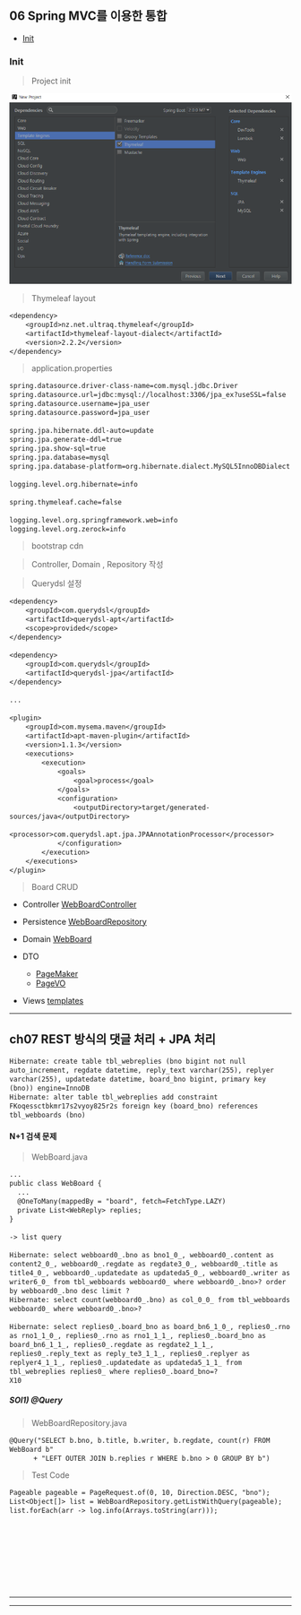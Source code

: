 ## 06 Spring MVC를 이용한 통합

- <a href="#init"> Init </a>


<div id="init"></div>

### Init

> Project init

![initialize](./pics/[ch06-01]init.png)

> Thymeleaf layout

```
<dependency>
    <groupId>nz.net.ultraq.thymeleaf</groupId>
    <artifactId>thymeleaf-layout-dialect</artifactId>
    <version>2.2.2</version>
</dependency>
```

> application.properties

```
spring.datasource.driver-class-name=com.mysql.jdbc.Driver
spring.datasource.url=jdbc:mysql://localhost:3306/jpa_ex?useSSL=false
spring.datasource.username=jpa_user
spring.datasource.password=jpa_user

spring.jpa.hibernate.ddl-auto=update
spring.jpa.generate-ddl=true
spring.jpa.show-sql=true
spring.jpa.database=mysql
spring.jpa.database-platform=org.hibernate.dialect.MySQL5InnoDBDialect

logging.level.org.hibernate=info

spring.thymeleaf.cache=false

logging.level.org.springframework.web=info
logging.level.org.zerock=info
```

> bootstrap cdn

> Controller, Domain , Repository 작성

> Querydsl 설정

```
<dependency>
    <groupId>com.querydsl</groupId>
    <artifactId>querydsl-apt</artifactId>
    <scope>provided</scope>
</dependency>

<dependency>
    <groupId>com.querydsl</groupId>
    <artifactId>querydsl-jpa</artifactId>
</dependency>

...

<plugin>
    <groupId>com.mysema.maven</groupId>
    <artifactId>apt-maven-plugin</artifactId>
    <version>1.1.3</version>
    <executions>
        <execution>
			<goals>
                <goal>process</goal>
            </goals>
            <configuration>
                <outputDirectory>target/generated-sources/java</outputDirectory>
                <processor>com.querydsl.apt.jpa.JPAAnnotationProcessor</processor>
            </configuration>
        </execution>
    </executions>
</plugin>

```

> Board CRUD

- Controller
<a href="https://github.com/zacscoding/spring-boot-example/tree/master/book/start-spring-boot/boot06/src/main/java/org/zerock/controller/WebBoardController.java">WebBoardController</a>


- Persistence
<a href="https://github.com/zacscoding/spring-boot-example/tree/master/book/start-spring-boot/boot06/src/main/java/org/zerock/persistence/WebBoardRepository.java">WebBoardRepository</a>

- Domain
<a href="https://github.com/zacscoding/spring-boot-example/tree/master/book/start-spring-boot/boot06/src/main/java/org/zerock/domain/WebBoard.java">WebBoard</a>

- DTO
  + <a href="https://github.com/zacscoding/spring-boot-example/tree/master/book/start-spring-boot/boot06/src/main/java/org/zerock/vo/PageMaker.java">PageMaker</a>
  + <a href="https://github.com/zacscoding/spring-boot-example/tree/master/book/start-spring-boot/boot06/src/main/java/org/zerock/vo/PageVO.java">PageVO</a>

- Views
<a href="https://github.com/zacscoding/spring-boot-example/tree/master/book/start-spring-boot/src/main/resources/templates">templates</a>


---


## ch07 REST 방식의 댓글 처리 + JPA 처리




```
Hibernate: create table tbl_webreplies (bno bigint not null auto_increment, regdate datetime, reply_text varchar(255), replyer varchar(255), updatedate datetime, board_bno bigint, primary key (bno)) engine=InnoDB
Hibernate: alter table tbl_webreplies add constraint FKoqessctbkmr17s2vyoy825r2s foreign key (board_bno) references tbl_webboards (bno)
```


#### N+1 검색 문제

> WebBoard.java

```
...
public class WebBoard {
  ...
  @OneToMany(mappedBy = "board", fetch=FetchType.LAZY)
  private List<WebReply> replies;
}

-> list query

Hibernate: select webboard0_.bno as bno1_0_, webboard0_.content as content2_0_, webboard0_.regdate as regdate3_0_, webboard0_.title as title4_0_, webboard0_.updatedate as updateda5_0_, webboard0_.writer as writer6_0_ from tbl_webboards webboard0_ where webboard0_.bno>? order by webboard0_.bno desc limit ?
Hibernate: select count(webboard0_.bno) as col_0_0_ from tbl_webboards webboard0_ where webboard0_.bno>?

Hibernate: select replies0_.board_bno as board_bn6_1_0_, replies0_.rno as rno1_1_0_, replies0_.rno as rno1_1_1_, replies0_.board_bno as board_bn6_1_1_, replies0_.regdate as regdate2_1_1_, replies0_.reply_text as reply_te3_1_1_, replies0_.replyer as replyer4_1_1_, replies0_.updatedate as updateda5_1_1_ from tbl_webreplies replies0_ where replies0_.board_bno=?
X10
```

##### SOl1) @Query

> WebBoardRepository.java

```
@Query("SELECT b.bno, b.title, b.writer, b.regdate, count(r) FROM WebBoard b"
      + "LEFT OUTER JOIN b.replies r WHERE b.bno > 0 GROUP BY b")
```

> Test Code

```
Pageable pageable = PageRequest.of(0, 10, Direction.DESC, "bno");
List<Object[]> list = WebBoardRepository.getListWithQuery(pageable);
list.forEach(arr -> log.info(Arrays.toString(arr)));
```








<br /><br /><br /><br /><br /><br /><br />


---


















---
